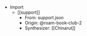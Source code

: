 - Import
    - [[support]]
        - From: support.json
        - Origin: @roam-book-club-2
        - Synthesizer: [[Chinarut]]
